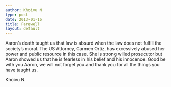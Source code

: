 ```yaml
---
author: Khoivu N
type: post
date: 2013-01-16
title: Farewell
layout: default
---
```


Aaron’s death taught us that law is absurd when the law does not fulfill the society’s moral. The US Attorney, Carmen Ortiz, has excessively abused her power and public resource in this case. She is strong willed prosecutor but Aaron showed us that he is fearless in his belief and his innocence. Good be with you Aaron, we will not forget you and thank you for all the things you have taught us.
 
Khoivu N.